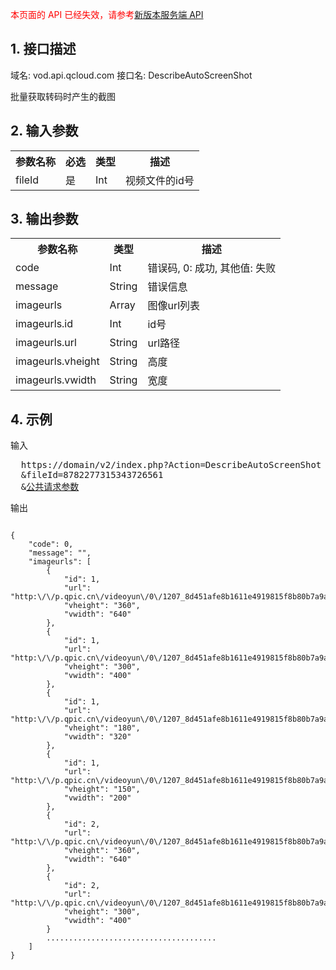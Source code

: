 <font color=RED>本页面的 API 已经失效，请参考</font>[新版本服务端 API](/document/product/266/7788)

## 1. 接口描述
 
域名: vod.api.qcloud.com
接口名: DescribeAutoScreenShot

批量获取转码时产生的截图

 

## 2. 输入参数
 

<table class="t"><tbody><tr>
<th><b>参数名称</b></th>
<th><b>必选</b></th>
<th><b>类型</b></th>
<th><b>描述</b></th>
<tr>
<td> fileId <td> 是 <td> Int <td> 视频文件的id号
</tbody></table>

 

## 3. 输出参数
 

<table class="t"><tbody><tr>
<th><b>参数名称</b></th>
<th><b>类型</b></th>
<th><b>描述</b></th>
<tr>
<td> code <td> Int <td> 错误码, 0: 成功, 其他值: 失败
<tr>
<td> message <td> String <td> 错误信息
<tr>
<td> imageurls <td> Array <td> 图像url列表
<tr>
<td> imageurls.id <td> Int <td> id号
<tr>
<td> imageurls.url <td> String <td> url路径
<tr>
<td> imageurls.vheight <td> String <td> 高度
<tr>
<td> imageurls.vwidth <td> String <td> 宽度
</tbody></table>

 

## 4. 示例
 
输入
<pre>
  https://domain/v2/index.php?Action=DescribeAutoScreenShot
  &fileId=8782277315343726561
  &<a href="http://tce.fsphere.cn/doc/api/229/6976">公共请求参数</a>
</pre>

输出
```

{
    "code": 0,
    "message": "",
    "imageurls": [
        {
            "id": 1,
            "url": "http:\/\/p.qpic.cn\/videoyun\/0\/1207_8d451afe8b1611e4919815f8b80b7a9a_1\/640",
            "vheight": "360",
            "vwidth": "640"
        },
        {
            "id": 1,
            "url": "http:\/\/p.qpic.cn\/videoyun\/0\/1207_8d451afe8b1611e4919815f8b80b7a9a_1\/400",
            "vheight": "300",
            "vwidth": "400"
        },
        {
            "id": 1,
            "url": "http:\/\/p.qpic.cn\/videoyun\/0\/1207_8d451afe8b1611e4919815f8b80b7a9a_1\/320",
            "vheight": "180",
            "vwidth": "320"
        },
        {
            "id": 1,
            "url": "http:\/\/p.qpic.cn\/videoyun\/0\/1207_8d451afe8b1611e4919815f8b80b7a9a_1\/200",
            "vheight": "150",
            "vwidth": "200"
        },
        {
            "id": 2,
            "url": "http:\/\/p.qpic.cn\/videoyun\/0\/1207_8d451afe8b1611e4919815f8b80b7a9a_2\/640",
            "vheight": "360",
            "vwidth": "640"
        },
        {
            "id": 2,
            "url": "http:\/\/p.qpic.cn\/videoyun\/0\/1207_8d451afe8b1611e4919815f8b80b7a9a_2\/400",
            "vheight": "300",
            "vwidth": "400"
        }
		......................................
    ]
}

```


